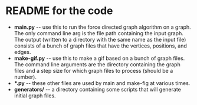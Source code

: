 # README for the code

 * **main.py** -- use this to run the force directed graph algorithm on a graph. 
 The only command line arg is the file path containing the input graph. 
 The output (written to a directory with the same name as the input file) consists of a bunch of graph files that have the vertices, positions, and edges.
 * **make-gif.py** -- use this to make a gif based on a bunch of graph files.
 The command line arguments are the directory containing the graph files and a step size for which graph files to process (should be a number).
 * **\*.py** -- these other files are used by main and make-fig at various times.
 * **generators/** -- a directory containing some scripts that will generate initial graph files.
